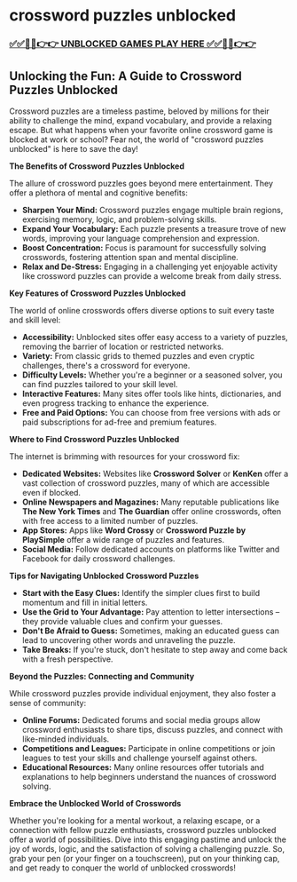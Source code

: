 # crossword puzzles unblocked

### [✅✅🔴🔴👉👉 UNBLOCKED GAMES PLAY HERE ✅✅🔴🔴👉👉](https://topstoryindia.com)

## Unlocking the Fun: A Guide to Crossword Puzzles Unblocked

Crossword puzzles are a timeless pastime, beloved by millions for their ability to challenge the mind, expand vocabulary, and provide a relaxing escape. But what happens when your favorite online crossword game is blocked at work or school? Fear not, the world of "crossword puzzles unblocked" is here to save the day!

**The Benefits of Crossword Puzzles Unblocked**

The allure of crossword puzzles goes beyond mere entertainment. They offer a plethora of mental and cognitive benefits:

* **Sharpen Your Mind:** Crossword puzzles engage multiple brain regions, exercising memory, logic, and problem-solving skills.
* **Expand Your Vocabulary:**  Each puzzle presents a treasure trove of new words, improving your language comprehension and expression.
* **Boost Concentration:** Focus is paramount for successfully solving crosswords, fostering attention span and mental discipline.
* **Relax and De-Stress:** Engaging in a challenging yet enjoyable activity like crossword puzzles can provide a welcome break from daily stress.

**Key Features of Crossword Puzzles Unblocked**

The world of online crosswords offers diverse options to suit every taste and skill level:

* **Accessibility:**  Unblocked sites offer easy access to a variety of puzzles, removing the barrier of location or restricted networks.
* **Variety:** From classic grids to themed puzzles and even cryptic challenges, there's a crossword for everyone.
* **Difficulty Levels:** Whether you're a beginner or a seasoned solver, you can find puzzles tailored to your skill level.
* **Interactive Features:** Many sites offer tools like hints, dictionaries, and even progress tracking to enhance the experience.
* **Free and Paid Options:**  You can choose from free versions with ads or paid subscriptions for ad-free and premium features.

**Where to Find Crossword Puzzles Unblocked**

The internet is brimming with resources for your crossword fix:

* **Dedicated Websites:** Websites like **Crossword Solver** or **KenKen** offer a vast collection of crossword puzzles, many of which are accessible even if blocked.
* **Online Newspapers and Magazines:** Many reputable publications like **The New York Times** and **The Guardian** offer online crosswords, often with free access to a limited number of puzzles.
* **App Stores:** Apps like **Word Crossy** or **Crossword Puzzle by PlaySimple** offer a wide range of puzzles and features.
* **Social Media:** Follow dedicated accounts on platforms like Twitter and Facebook for daily crossword challenges.

**Tips for Navigating Unblocked Crossword Puzzles**

* **Start with the Easy Clues:** Identify the simpler clues first to build momentum and fill in initial letters.
* **Use the Grid to Your Advantage:** Pay attention to letter intersections – they provide valuable clues and confirm your guesses.
* **Don't Be Afraid to Guess:** Sometimes, making an educated guess can lead to uncovering other words and unraveling the puzzle.
* **Take Breaks:** If you're stuck, don't hesitate to step away and come back with a fresh perspective.

**Beyond the Puzzles: Connecting and Community**

While crossword puzzles provide individual enjoyment, they also foster a sense of community:

* **Online Forums:** Dedicated forums and social media groups allow crossword enthusiasts to share tips, discuss puzzles, and connect with like-minded individuals.
* **Competitions and Leagues:** Participate in online competitions or join leagues to test your skills and challenge yourself against others.
* **Educational Resources:** Many online resources offer tutorials and explanations to help beginners understand the nuances of crossword solving.

**Embrace the Unblocked World of Crosswords**

Whether you're looking for a mental workout, a relaxing escape, or a connection with fellow puzzle enthusiasts, crossword puzzles unblocked offer a world of possibilities. Dive into this engaging pastime and unlock the joy of words, logic, and the satisfaction of solving a challenging puzzle. So, grab your pen (or your finger on a touchscreen), put on your thinking cap, and get ready to conquer the world of unblocked crosswords! 
